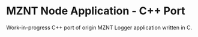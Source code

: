 # MZNT Node Application - C++ Port
Work-in-progress C++ port of origin MZNT Logger application written in C.
